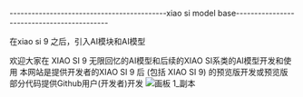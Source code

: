 -------------------------------------------xiao si model base-------------------------------------------



在xiao si 9 之后，引入AI模块和AI模型



欢迎大家在 XIAO SI 9 无限回忆的AI模型和后续的XIAO SI系类的AI模型开发和使用
本网站是提供开发者的XIAO SI 9 后 (包括 XIAO SI 9) 的预览版开发或预览版部分代码提供Github用户(开发者)开发
![画板 1_副本](https://github.com/dirde12078904/xiao-si_model_base/assets/113779902/ae777eea-9da0-4aff-af7e-2cc1c85a2d16)
